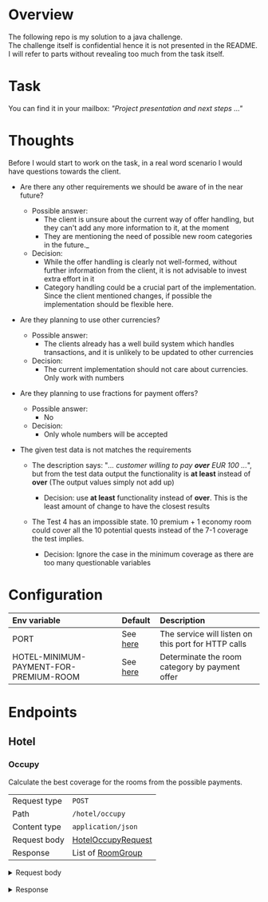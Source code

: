 # Overview
The following repo is my solution to a java challenge. <br>
The challenge itself is confidential hence it is not presented in the README. <br>
I will refer to parts without revealing too much from the task itself. <br>

# Task
You can find it in your mailbox: _"Project presentation and next steps ..."_

# Thoughts
Before I would start to work on the task, in a real word scenario I would have questions towards the client.

- Are there any other requirements we should be aware of in the near future?
  - Possible answer:
    - The client is unsure about the current way of offer handling, but they can't add any more information to it, at the moment
    - They are mentioning the need of possible new room categories in the future._
  - Decision:
    - While the offer handling is clearly not well-formed, without further information from the client, it is not advisable to invest extra effort in it
    - Category handling could be a crucial part of the implementation. Since the client mentioned changes, if possible the implementation should be flexible here.

- Are they planning to use other currencies?
  - Possible answer:
    - The clients already has a well build system which handles transactions, and it is unlikely to be updated to other currencies
  - Decision:
    - The current implementation should not care about currencies. Only work with numbers

- Are they planning to use fractions for payment offers?
  - Possible answer:
    - No
  - Decision:
    - Only whole numbers will be accepted

- The given test data is not matches the requirements
  - The description says: "_... customer willing to pay **over** EUR 100 ..._", but from the test data output the functionality is **at least** instead of **over**
     (The output values simply not add up)
    - Decision: use **at least** functionality instead of **over**. This is the least amount of change to have the closest results

  - The Test 4 has an impossible state. 10 premium + 1 economy room could cover all the 10 potential quests instead of the 7-1 coverage the test implies.
    - Decision: Ignore the case in the minimum coverage as there are too many questionable variables

# Configuration

| Env variable                           | Default                                                 | Description                                         |
|:---------------------------------------|:--------------------------------------------------------|:----------------------------------------------------|
| PORT                                   | See [here](/src/main/resources/application.properties)  | The service will listen on this port for HTTP calls |
| HOTEL-MINIMUM-PAYMENT-FOR-PREMIUM-ROOM | See [here](/src/main/resources/application.properties)  | Determinate the room category by payment offer      |

# Endpoints

## Hotel

### Occupy

Calculate the best coverage for the rooms from the possible payments.

|              |                                                                         |
|--------------|-------------------------------------------------------------------------|
| Request type | `POST`                                                                  |
| Path         | `/hotel/occupy`                                                         |
| Content type | `application/json`                                                      |
| Request body | [HotelOccupyRequest](src/main/java/com/sh/dtos/HotelOccupyRequest.java) |
| Response     | List of [RoomGroup](src/main/java/com/sh/dtos/RoomGroup.java)           |

<details>
<summary>Request body</summary>

```json
{
  "roomCounts": {
    "PREMIUM": 1,
    "ECONOMY": 2
  },
  "paymentOffers": [
    123,
    321,
    21,
    12
  ]
}
```

</details>
<br>

<details>
<summary>Response</summary>

```json
[
  {
    "category": "PREMIUM",
    "occupiedRoomCount": 1,
    "income": 321
  },
  {
    "category": "ECONOMY",
    "occupiedRoomCount": 2,
    "income": 33
  }
]
```

</details>
<br>